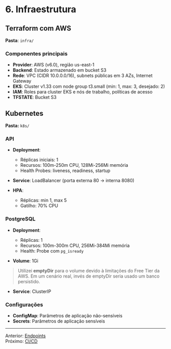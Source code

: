 # 6. Infraestrutura

## Terraform com AWS

**Pasta**: `infra/`

### Componentes principais

- **Provider**: AWS (v6.0), região us-east-1
- **Backend**: Estado armazenado em bucket S3
- **Rede**: VPC (CIDR 10.0.0.0/16), subnets públicas em 3 AZs, Internet Gateway
- **EKS**: Cluster v1.33 com node group t3.small (min: 1, max: 3, desejado: 2)
- **IAM**: Roles para cluster EKS e nós de trabalho, políticas de acesso
- **TFSTATE**: Bucket S3

## Kubernetes

**Pasta:** `k8s/`

### API
- **Deployment**:
  - Réplicas iniciais: 1
  - Recursos: 100m-250m CPU, 128Mi-256Mi memória
  - Health Probes: liveness, readiness, startup

- **Service**: LoadBalancer (porta externa 80 → interna 8080)

- **HPA**:
  - Réplicas: min 1, max 5
  - Gatilho: 70% CPU

### PostgreSQL
- **Deployment**:
  - Réplicas: 1
  - Recursos: 100m-300m CPU, 256Mi-384Mi memória
  - Health: Probe com `pg_isready`

- **Volume**: 1Gi
> Utilizei **emptyDir** para o volume devido à limitações do Free Tier da AWS. Em um cenário real, invés de emptyDir seria usado um banco persistido.

- **Service**: ClusterIP

### Configurações

- **ConfigMap**: Parâmetros de aplicação não-sensíveis
- **Secrets**: Parâmetros de aplicação sensíveis

---
Anterior: [Endpoints](5_endpoints.md)  
Próximo: [CI/CD](7_ci_cd.md)